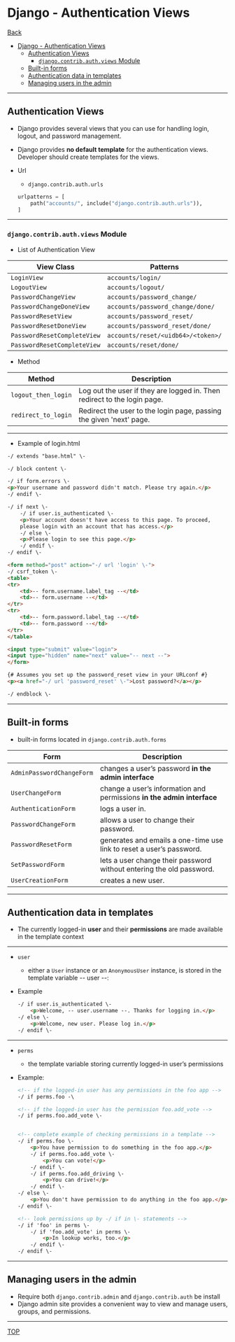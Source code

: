 # Django - Authentication Views

[Back](../../index.md)

- [Django - Authentication Views](#django---authentication-views)
  - [Authentication Views](#authentication-views)
    - [`django.contrib.auth.views` Module](#djangocontribauthviews-module)
  - [Built-in forms](#built-in-forms)
  - [Authentication data in templates](#authentication-data-in-templates)
  - [Managing users in the admin](#managing-users-in-the-admin)

---

## Authentication Views

- Django provides several views that you can use for handling login, logout, and password management.
- Django provides **no default template** for the authentication views. Developer should create templates for the views.

- Url
    - `django.contrib.auth.urls`

  ```py
  urlpatterns = [
      path("accounts/", include("django.contrib.auth.urls")),
  ]
  ```

---

### `django.contrib.auth.views` Module

- List of Authentication View

| View Class                  | Patterns                           | Name                      |
| --------------------------- | ---------------------------------- | ------------------------- |
| `LoginView`                 | `accounts/login/`                  | `login`                   |
| `LogoutView`                | `accounts/logout/`                 | `logout`                  |
| `PasswordChangeView`        | `accounts/password_change/`        | `password_change`         |
| `PasswordChangeDoneView`    | `accounts/password_change/done/`   | `password_change_done`    |
| `PasswordResetView`         | `accounts/password_reset/`         | `password_reset`          |
| `PasswordResetDoneView`     | `accounts/password_reset/done/`    | `password_reset_done`     |
| `PasswordResetCompleteView` | `accounts/reset/<uidb64>/<token>/` | `password_reset_confirm`  |
| `PasswordResetCompleteView` | `accounts/reset/done/`             | `password_reset_complete` |

- Method

| Method              | Description                                                              |
| ------------------- | ------------------------------------------------------------------------ |
| `logout_then_login` | Log out the user if they are logged in. Then redirect to the login page. |
| `redirect_to_login` | Redirect the user to the login page, passing the given 'next' page.      |

---

- Example of login.html

```html
-/ extends "base.html" \-

-/ block content \-

-/ if form.errors \-
<p>Your username and password didn't match. Please try again.</p>
-/ endif \-

-/ if next \-
    -/ if user.is_authenticated \-
    <p>Your account doesn't have access to this page. To proceed,
    please login with an account that has access.</p>
    -/ else \-
    <p>Please login to see this page.</p>
    -/ endif \-
-/ endif \-

<form method="post" action="-/ url 'login' \-">
-/ csrf_token \-
<table>
<tr>
    <td>-- form.username.label_tag --</td>
    <td>-- form.username --</td>
</tr>
<tr>
    <td>-- form.password.label_tag --</td>
    <td>-- form.password --</td>
</tr>
</table>

<input type="submit" value="login">
<input type="hidden" name="next" value="-- next --">
</form>

{# Assumes you set up the password_reset view in your URLconf #}
<p><a href="-/ url 'password_reset' \-">Lost password?</a></p>

-/ endblock \-
```

---

## Built-in forms

- built-in forms located in `django.contrib.auth.forms`


| Form                      | Description                                                            |
| ------------------------- | ---------------------------------------------------------------------- |
| `AdminPasswordChangeForm` | changes a user’s password **in the admin interface**                   |
| `UserChangeForm`          | change a user’s information and permissions **in the admin interface** |
| `AuthenticationForm`      | logs a user in.                                                        |
| `PasswordChangeForm`      | allows a user to change their password.                                |
| `PasswordResetForm`       | generates and emails a one-time use link to reset a user’s password.   |
| `SetPasswordForm`         | lets a user change their password without entering the old password.   |
| `UserCreationForm`        | creates a new user.                                                    |

---

## Authentication data in templates

- The currently logged-in **user** and their **permissions** are made available in the template context

---

- `user`
  - either a `User` instance or an `AnonymousUser` instance, is stored in the template variable -- user --:

- Example

  ```html
  -/ if user.is_authenticated \-
      <p>Welcome, -- user.username --. Thanks for logging in.</p>
  -/ else \-
      <p>Welcome, new user. Please log in.</p>
  -/ endif \-
  ```

---

- `perms`
    -  the template variable storing currently logged-in user’s permissions

- Example:

  ```html
  <!-- if the logged-in user has any permissions in the foo app -->
  -/ if perms.foo -\

  <!-- if the logged-in user has the permission foo.add_vote -->
  -/ if perms.foo.add_vote \-


  <!-- complete example of checking permissions in a template -->
  -/ if perms.foo \-
      <p>You have permission to do something in the foo app.</p>
      -/ if perms.foo.add_vote \-
          <p>You can vote!</p>
      -/ endif \-
      -/ if perms.foo.add_driving \-
          <p>You can drive!</p>
      -/ endif \-
  -/ else \-
      <p>You don't have permission to do anything in the foo app.</p>
  -/ endif \-

  <!-- look permissions up by -/ if in \- statements -->
  -/ if 'foo' in perms \-
      -/ if 'foo.add_vote' in perms \-
          <p>In lookup works, too.</p>
      -/ endif \-
  -/ endif \-
  ```

---

## Managing users in the admin

- Require both `django.contrib.admin` and `django.contrib.auth` be install
- Django admin site provides a convenient way to view and manage users, groups, and permissions.
  
---

[TOP](#django---authentication-views)
